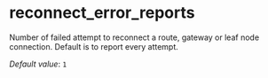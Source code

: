 # reconnect_error_reports

Number of failed attempt to reconnect a route, gateway or
leaf node connection. Default is to report every attempt.

*Default value*: `1`

